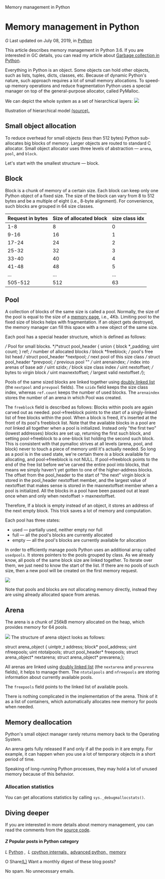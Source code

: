 Memory management in Python

# Memory management in Python

*G* Last updated on July 08, 2019, in [Python](https://rushter.com/blog/category/python/)

This article describes memory management in Python 3.6. If you are interested in GC details, you can read my article about [Garbage collection in Python](https://rushter.com/blog/python-garbage-collector/).

Everything in Python is an object. Some objects can hold other objects, such as lists, tuples, dicts, classes, etc. Because of dynamic Python's nature, such approach requires a lot of small memory allocations. To speed-up memory operations and reduce fragmentation Python uses a special manager on top of the general-purpose allocator, called PyMalloc.

We can depict the whole system as a set of hierarchical layers:
![](https://rushter.com/static/uploads/img/memory_layers.svg)

Illustration of hierarchical model [(source).](https://github.com/python/cpython/blob/ad051cbce1360ad3055a048506c09bc2a5442474/Objects/obmalloc.c#L534)

## Small object allocation

To reduce overhead for small objects (less than 512 bytes) Python sub-allocates big blocks of memory. Larger objects are routed to standard C allocator. Small object allocator uses three levels of abstraction — `arena`, `pool`, and `block`.

Let's start with the smallest structure — block.

## Block

Block is a chunk of memory of a certain size. Each block can keep only one Python object of a fixed size. The size of the block can vary from 8 to 512 bytes and be a multiple of eight (i.e., 8-byte alignment). For convenience, such blocks are grouped in 64 size classes.

| Request in bytes | Size of allocated block | size class idx |
| --- | --- | --- |
| 1-8 | 8   | 0   |
| 9-16 | 16  | 1   |
| 17-24 | 24  | 2   |
| 25-32 | 32  | 3   |
| 33-40 | 40  | 4   |
| 41-48 | 48  | 5   |
| ... | ... | ... |
| 505-512 | 512 | 63  |

## Pool

A collection of blocks of the same size is called a pool. Normally, the size of the pool is equal to the size of a [memory page](https://en.wikipedia.org/wiki/Page_(computer_memory)), i.e., 4Kb. Limiting pool to the fixed size of blocks helps with fragmentation. If an object gets destroyed, the memory manager can fill this space with a new object of the same size.

Each pool has a special header structure, which is defined as follows:

*/* Pool for small blocks. */*struct  pool_header  {  union  {  block  *_padding;  uint  count;  }  ref;  */* number of allocated blocks */*  block  *freeblock;  */* pool's free list head */*  struct  pool_header  *nextpool;  */* next pool of this size class */*  struct  pool_header  *prevpool;  */* previous pool "" */*  uint  arenaindex;  */* index into arenas of base adr */*  uint  szidx;  */* block size class index */*  uint  nextoffset;  */* bytes to virgin block */*  uint  maxnextoffset;  */* largest valid nextoffset */*};

Pools of the same sized blocks are linked together using [doubly linked list](https://en.wikipedia.org/wiki/Doubly_linked_list) (the `nextpool` and `prevpool` fields). The `szidx` field keeps the size class index, whereas `ref.count` keeps the number of used blocks. The `arenaindex` stores the number of an arena in which Pool was created.

The `freeblock` field is described as follows:
Blocks within pools are again carved out as needed. pool->freeblock points to
the start of a singly-linked list of free blocks within the pool. When a
block is freed, it's inserted at the front of its pool's freeblock list. Note
that the available blocks in a pool are *not* linked all together when a pool
is initialized. Instead only "the first two" (lowest addresses) blocks are
set up, returning the first such block, and setting pool->freeblock to a
one-block list holding the second such block. This is consistent with that
pymalloc strives at all levels (arena, pool, and block) never to touch a piece
of memory until it's actually needed.
So long as a pool is in the used state, we're certain there *is* a block
available for allocating, and pool->freeblock is not NULL. If pool->freeblock
points to the end of the free list before we've carved the entire pool into
blocks, that means we simply haven't yet gotten to one of the higher-address
blocks. The offset from the pool_header to the start of "the next" virgin
block is stored in the pool_header nextoffset member, and the largest value
of nextoffset that makes sense is stored in the maxnextoffset member when a
pool is initialized. All the blocks in a pool have been passed out at least
once when and only when nextoffset > maxnextoffset.

Therefore, If a block is empty instead of an object, it stores an address of the next empty block. This trick saves a lot of memory and computation.

Each pool has three states:

- used — partially used, neither empty nor full
- full — all the pool's blocks are currently allocated
- empty — all the pool's blocks are currently available for allocation

In order to efficiently manage pools Python uses an additional array called `usedpools`. It stores pointers to the pools grouped by class. As we already know, all pools of the same block size are linked together. To iterate over them, we just need to know the start of the list. If there are no pools of such size, then a new pool will be created on the first memory request.

![](https://rushter.com/static/uploads/img/usedpools.svg)

Note that pools and blocks are not allocating memory directly, instead they are using already allocated space from arenas.

## Arena

The arena is a chunk of 256kB memory allocated on the heap, which provides memory for 64 pools.

![](https://rushter.com/static/uploads/img/pool.svg)
The structure of arena object looks as follows:

struct  arena_object  {  uintptr_t  address;  block*  pool_address;  uint  nfreepools;  uint  ntotalpools;  struct  pool_header*  freepools;  struct  arena_object*  nextarena;  struct  arena_object*  prevarena;};

All arenas are linked using [doubly linked list](https://en.wikipedia.org/wiki/Doubly_linked_list) (the `nextarena` and `prevarena` fields), it helps to manage them. The `ntotalpools` and `nfreepools` are storing information about currently available pools.

The `freepools` field points to the linked list of available pools.

There is nothing complicated in the implementation of the arena. Think of it as a list of containers, which automatically allocates new memory for pools when needed.

## Memory deallocation

Python's small object manager rarely returns memory back to the Operating System.

An arena gets fully released If and only if all the pools in it are empty. For example, it can happen when you use a lot of temporary objects in a short period of time.

Speaking of long-running Python processes, they may hold a lot of unused memory because of this behavior.

### Allocation statistics

You can get allocations statistics by calling `sys._debugmallocstats()`.

## Diving deeper

If you are interested in more details about memory management, you can read the comments from the [source code](https://github.com/python/cpython/blob/7d6ddb96b34b94c1cbdf95baa94492c48426404e/Objects/obmalloc.c).

#### *Z* Popular posts in Python category

*L*  [Python](https://rushter.com/blog/category/python/) ,  *L*  [cpython internals, ](https://rushter.com/blog/tags/cpython/)  [advanced python, ](https://rushter.com/blog/tags/advanced-python/)  [memory](https://rushter.com/blog/tags/memory/)

O Share[(L)](https://rushter.com/blog/feed/)
Want a monthly digest of these blog posts?

No spam. No unnecessary emails.